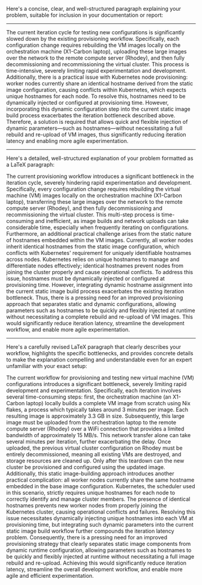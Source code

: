 Here's a concise, clear, and well-structured paragraph explaining your problem, suitable for inclusion in your documentation or report:

---

The current iteration cycle for testing new configurations is significantly slowed down by the existing provisioning workflow. Specifically, each configuration change requires rebuilding the VM images locally on the orchestration machine (X1-Carbon laptop), uploading these large images over the network to the remote compute server (Rhodey), and then fully decommissioning and recommissioning the virtual cluster. This process is time-intensive, severely limiting rapid experimentation and development. Additionally, there is a practical issue with Kubernetes node provisioning: worker nodes currently share an identical hostname derived from the static image configuration, causing conflicts within Kubernetes, which expects unique hostnames for each node. To resolve this, hostnames need to be dynamically injected or configured at provisioning time. However, incorporating this dynamic configuration step into the current static image build process exacerbates the iteration bottleneck described above. Therefore, a solution is required that allows quick and flexible injection of dynamic parameters—such as hostnames—without necessitating a full rebuild and re-upload of VM images, thus significantly reducing iteration latency and enabling more agile experimentation.

---

Here's a detailed, well-structured explanation of your problem formatted as a LaTeX paragraph:


The current provisioning workflow introduces a significant bottleneck in the iteration cycle, severely hindering rapid experimentation and development. Specifically, every configuration change requires rebuilding the virtual machine (VM) images locally on the orchestration machine (X1-Carbon laptop), transferring these large images over the network to the remote compute server (Rhodey), and then fully decommissioning and recommissioning the virtual cluster. This multi-step process is time-consuming and inefficient, as image builds and network uploads can take considerable time, especially when frequently iterating on configurations. Furthermore, an additional practical challenge arises from the static nature of hostnames embedded within the VM images. Currently, all worker nodes inherit identical hostnames from the static image configuration, which conflicts with Kubernetes' requirement for uniquely identifiable hostnames across nodes. Kubernetes relies on unique hostnames to manage and differentiate nodes effectively; identical hostnames prevent nodes from joining the cluster properly and cause operational conflicts. To address this issue, hostnames must be dynamically injected or configured at provisioning time. However, integrating dynamic hostname assignment into the current static image build process exacerbates the existing iteration bottleneck. Thus, there is a pressing need for an improved provisioning approach that separates static and dynamic configurations, allowing parameters such as hostnames to be quickly and flexibly injected at runtime without necessitating a complete rebuild and re-upload of VM images. This would significantly reduce iteration latency, streamline the development workflow, and enable more agile experimentation.

---

Here's a carefully revised LaTeX paragraph that clearly describes your workflow, highlights the specific bottlenecks, and provides concrete details to make the explanation compelling and understandable even for an expert unfamiliar with your exact setup:


The current workflow for provisioning and testing new virtual machine (VM) configurations introduces a significant bottleneck, severely limiting rapid development and experimentation. Specifically, each iteration involves several time-consuming steps: first, the orchestration machine (an X1-Carbon laptop) locally builds a complete VM image from scratch using Nix flakes, a process which typically takes around 3 minutes per image. Each resulting image is approximately 3.3 GB in size. Subsequently, this large image must be uploaded from the orchestration laptop to the remote compute server (Rhodey) over a WiFi connection that provides a limited bandwidth of approximately 15 MB/s. This network transfer alone can take several minutes per iteration, further exacerbating the delay. Once uploaded, the previous virtual cluster configuration on Rhodey must be entirely decommissioned, meaning all existing VMs are destroyed, and storage resources are cleaned up. Only after this teardown can the new cluster be provisioned and configured using the updated image. Additionally, this static image-building approach introduces another practical complication: all worker nodes currently share the same hostname embedded in the base image configuration. Kubernetes, the scheduler used in this scenario, strictly requires unique hostnames for each node to correctly identify and manage cluster members. The presence of identical hostnames prevents new worker nodes from properly joining the Kubernetes cluster, causing operational conflicts and failures. Resolving this issue necessitates dynamically injecting unique hostnames into each VM at provisioning time, but integrating such dynamic parameters into the current static image build workflow further compounds the iteration latency problem. Consequently, there is a pressing need for an improved provisioning strategy that clearly separates static image components from dynamic runtime configuration, allowing parameters such as hostnames to be quickly and flexibly injected at runtime without necessitating a full image rebuild and re-upload. Achieving this would significantly reduce iteration latency, streamline the overall development workflow, and enable more agile and efficient experimentation.